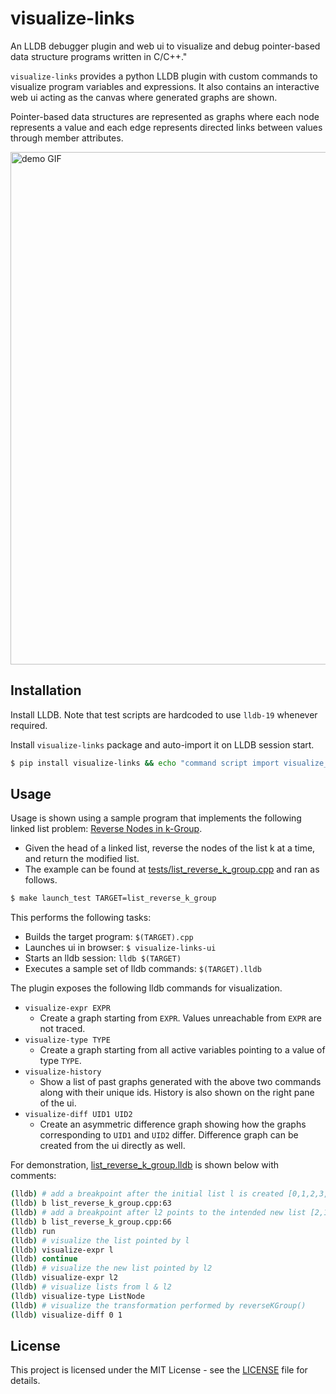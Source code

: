 # visualize-links
An LLDB debugger plugin and web ui to visualize and debug pointer-based
data structure programs written in C/C++."

`visualize-links` provides a python LLDB plugin with custom commands to visualize program variables
and expressions. It also contains an interactive web ui acting as the canvas where generated graphs are shown.

Pointer-based data structures are represented as graphs where each node represents
a value and each edge represents directed links between values
through member attributes.

<img src="https://raw.githubusercontent.com/drain99/visualize-links/refs/tags/v1.0.1/demo.gif" alt="demo GIF" width="820">

## Installation

Install LLDB. Note that test scripts are hardcoded to use `lldb-19` whenever required.

Install `visualize-links` package and auto-import it on LLDB session start.

```bash
$ pip install visualize-links && echo "command script import visualize_links" >> ~/.lldbinit
```

## Usage
Usage is shown using a sample program that implements the following linked list
problem: [Reverse Nodes in k-Group](https://leetcode.com/problems/reverse-nodes-in-k-group/).

- Given the head of a linked list, reverse the nodes of the list k at a time, and return the modified list.
- The example can be found at [tests/list_reverse_k_group.cpp](tests/list_reverse_k_group.cpp) and ran as follows.

```bash
$ make launch_test TARGET=list_reverse_k_group
```

This performs the following tasks:
  - Builds the target program: `$(TARGET).cpp`
  - Launches ui in browser: `$ visualize-links-ui`
  - Starts an lldb session: `lldb $(TARGET)`
  - Executes a sample set of lldb commands: `$(TARGET).lldb`

The plugin exposes the following lldb commands for visualization.
- `visualize-expr EXPR`
  - Create a graph starting from `EXPR`. Values unreachable from `EXPR` are not traced.
- `visualize-type TYPE`
  - Create a graph starting from all active variables pointing to a value of type `TYPE`.
- `visualize-history`
  - Show a list of past graphs generated with the above two commands along with their unique ids.
  History is also shown on the right pane of the ui.
- `visualize-diff UID1 UID2`
  - Create an asymmetric difference graph showing how the graphs corresponding to `UID1` and `UID2` differ.
  Difference graph can be created from the ui directly as well.

For demonstration, [list_reverse_k_group.lldb](tests/list_reverse_k_group.lldb) is shown below with comments:

```bash
(lldb) # add a breakpoint after the initial list l is created [0,1,2,3,4]
(lldb) b list_reverse_k_group.cpp:63
(lldb) # add a breakpoint after l2 points to the intended new list [2,1,0,3,4]
(lldb) b list_reverse_k_group.cpp:66
(lldb) run
(lldb) # visualize the list pointed by l
(lldb) visualize-expr l
(lldb) continue
(lldb) # visualize the new list pointed by l2
(lldb) visualize-expr l2
(lldb) # visualize lists from l & l2
(lldb) visualize-type ListNode
(lldb) # visualize the transformation performed by reverseKGroup()
(lldb) visualize-diff 0 1
```

## License

This project is licensed under the MIT License - see the [LICENSE](LICENSE) file for details.
